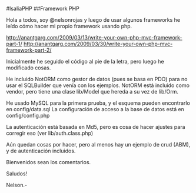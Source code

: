 #IsaliaPHP
##Framework PHP

Hola a todos, soy @nelsonrojas y luego de usar algunos frameworks he leído cómo hacer mi propio framework usando php.

http://anantgarg.com/2009/03/13/write-your-own-php-mvc-framework-part-1/
http://anantgarg.com/2009/03/30/write-your-own-php-mvc-framework-part-2/

Inicialmente he seguido el código al pie de la letra, pero luego he modificado cosas.

He incluido NotORM como gestor de datos (pues se basa en PDO) para no usar el SQLBuilder que venía con los ejemplos.
NotORM está incluido como vendor, pero tiene una clase lib/Model que hereda a su vez de lib/Orm.

He usado MySQL para la primera prueba, y el esquema pueden encontrarlo en config/data.sql
La configuración de acceso a la base de datos está en config/config.php

La autenticación está basada en Md5, pero es cosa de hacer ajustes para corregir eso (ver lib/auth.class.php)

Aún quedan cosas por hacer, pero al menos hay un ejemplo de crud (ABM), y de autenticación incluidos.

Bienvenidos sean los comentarios.

Saludos!

Nelson.-


